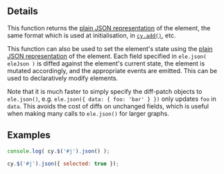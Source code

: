## Details

This function returns the [plain JSON representation](#notation/elements-json) of the element, the same format which is used at initialisation, in [`cy.add()`](#core/graph-manipulation/cy.add), etc.

This function can also be used to set the element's state using the [plain JSON representation](#notation/elements-json) of the element.  Each field specified in `ele.json( eleJson )` is diffed against the element's current state, the element is mutated accordingly, and the appropriate events are emitted.  This can be used to declaratively modify elements.

Note that it is much faster to simply specify the diff-patch objects to `ele.json()`, e.g. `ele.json({ data: { foo: 'bar' } })` only updates `foo` in `data`.  This avoids the cost of diffs on unchanged fields, which is useful when making many calls to `ele.json()` for larger graphs.

## Examples

```js
console.log( cy.$('#j').json() );
```

```js
cy.$('#j').json({ selected: true });
```
